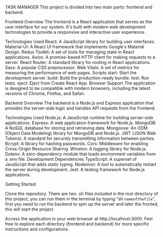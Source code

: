 TASK MANAGER
This project is divided into two main parts: frontend and backend.



Frontend
Overview
The frontend is a React application that serves as the user interface for our system. It's built with modern web development technologies to provide a responsive and interactive user experience.

Technologies Used
React: A JavaScript library for building user interfaces.
Material-UI: A React UI framework that implements Google's Material Design.
Redux Toolkit: A set of tools for managing state in React applications.
Axios: A promise-based HTTP client for making requests to a server.
React Router: A standard library for routing in React applications.
Sass: A popular CSS preprocessor.
Web Vitals: A set of metrics for measuring the performance of web pages.
Scripts
start: Start the development server.
build: Build the production-ready bundle.
test: Run tests.
eject: Eject from Create React App.
Browser Support
The application is designed to be compatible with modern browsers, including the latest versions of Chrome, Firefox, and Safari.



Backend
Overview
The backend is a Node.js and Express application that provides the server-side logic and handles API requests from the frontend.

Technologies Used
Node.js: A JavaScript runtime for building server-side applications.
Express: A web application framework for Node.js.
MongoDB: A NoSQL database for storing and retrieving data.
Mongoose: An ODM (Object Data Modeling) library for MongoDB and Node.js.
JWT (JSON Web Tokens): A standard for securely transmitting information between parties.
Bcrypt: A library for hashing passwords.
Cors: Middleware for enabling Cross-Origin Resource Sharing.
Winston: A logging library for Node.js.
Dotenv: A zero-dependency module that loads environment variables from a .env file.
Development Dependencies
TypeScript: A superset of JavaScript that adds static typing.
Nodemon: A tool to automatically restart the server during development.
Jest: A testing framework for Node.js applications.


Getting Started

Clone the repository.
There are two .sh files included in the root directory of this project, you can run them in the terminal by typing "sh `nameofthefile`", first you need to run the backend to spin up the server and later the fronted, this will start the project


Access the application in your web browser at http://localhost:3000.
Feel free to explore each directory (frontend and backend) for more specific instructions and configurations.






